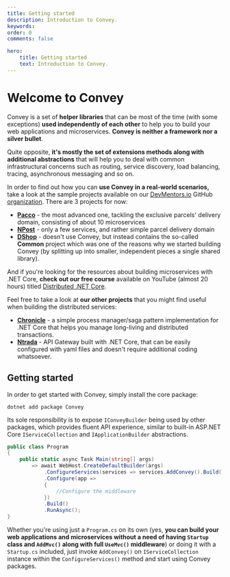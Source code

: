 ```yaml
---
title: Getting started
description: Introduction to Convey.
keywords:
order: 0
comments: false

hero:
    title: Getting started
    text: Introduction to Convey.
---
```


# Welcome to Convey

Convey is a set of **helper libraries** that can be most of the time (with some exceptions) **used independently of each other** to help you to build your web applications and microservices. **Convey is neither a framework nor a silver bullet**. 

Quite opposite, **it's mostly the set of extensions methods along with additional abstractions** that will help you to deal with common infrastructural concerns such as routing, service discovery, load balancing, tracing, asynchronous messaging and so on.

In order to find out how you can **use Convey in a real-world scenarios,** take a look at the sample projects available on our [DevMentors.io](https://devmentors.io) GitHub [organization](https://github.com/devmentors). There are 3 projects for now: 

* **[Pacco](https://github.com/devmentors/Pacco)** - the most advanced one, tackling the exclusive parcels' delivery domain, consisting of about 10 microservices
* **[NPost](https://github.com/devmentors/NPost)** - only a few services, and rather simple parcel delivery domain 
* **[DShop](https://github.com/devmentors/DNC-DShop)** - doesn't use Convey, but instead contains the so-called **Common** project which was one of the reasons why we started building Convey (by splitting up into smaller, independent pieces a single shared library).

And if you're looking for the resources about building microservices with .NET Core, **check out our free course** available on YouTube (almost 20 hours) titled [Distributed .NET Core](https://devmentors.io/distributed-net-core).

Feel free to take a look at **our other projects** that you might find useful when building the distributed services:

* **[Chronicle](https://github.com/chronicle-stack/chronicle)** - a simple process manager/saga pattern implementation for .NET Core that helps you manage long-living and distributed transactions.
* **[Ntrada](https://github.com/Ntrada/Ntrada)** - API Gateway built with .NET Core, that can be easily configured with yaml files and doesn't require additional coding whatsoever.

## Getting started

In order to get started with Convey, simply install the core package:

`dotnet add package Convey`

Its sole responsibility is to expose `IConveyBuilder` being used by other packages, which provides fluent API experience, similar to built-in ASP.NET Core `IServiceCollection` and `IApplicationBuilder` abstractions.

```csharp
public class Program
{
    public static async Task Main(string[] args)
        => await WebHost.CreateDefaultBuilder(args)
            .ConfigureServices(services => services.AddConvey().Build())
            .Configure(app =>
            {
                //Configure the middleware
            })
            .Build()
            .RunAsync();
}
```

Whether you're using just a `Program.cs` on its own (yes, **you can build your web applications and microservices without a need of having `Startup` class and `AddMvc()` along with full `UseMvc()` middleware**) or doing it with a `Startup.cs` included, just invoke `AddConvey()` on `IServiceCollection` instance within the `ConfigureServices()` method and start using Convey packages.